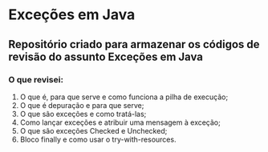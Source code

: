 # Exceções em Java

## Repositório criado para armazenar os códigos de revisão do assunto Exceções em Java

### O que revisei:

<ol>
  <li>O que é, para que serve e como funciona a pilha de execução;</li>
  <li>O que é depuração e para que serve;</li>
  <li>O que são exceções e como tratá-las;</li>
  <li>Como lançar exceções e atribuir uma mensagem à exceção;</li>
  <li>O que são exceções Checked e Unchecked;</li>
  <li>Bloco finally e como usar o try-with-resources.</li>
</ol>
 

 
 
 
 
